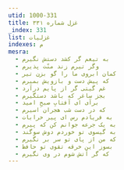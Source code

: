 ```yaml
---
utid: 1000-331
title: غزل شماره ۳۳۱
_index: 331
list: غزلیات
indexes: م
mesra:
  - به تیغم گر کشد دستش نگیرم
  - وگر تیرم زند منّت پذیرم
  - کمان ابروی ما را گو بزن تیر
  - که پیش دست و بازویش بمیرم
  - غم گیتی گر از پایم درآرد
  - بجز ساغر که باشد دستگیرم
  - برآی ای آفتابِ صبحِ امید
  - که در دست شب هجران اسیرم
  - به فریادم رس ای پیر خرابات
  - به یک جرعه جوانم کن که پیرم
  - به گیسوی تو خوردم دوش سوگند
  - که من از پای تو سر بر نگیرم
  - بسوز این خرقه تقوی تو حافظ
  - که گر آتش شوم در وی نگیرم
---
```

